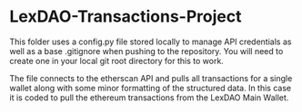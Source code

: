 # LexDAO-Transactions-Project

This folder uses a config.py file stored locally to manage API credentials as well as a base .gitignore when pushing to the repository. You will need to create one in your local git root directory for this to work.

The file connects to the etherscan API and pulls all transactions for a single wallet along with some minor formatting of the structured data.  In this case it is coded to pull the ethereum transactions from the LexDAO Main Wallet.
